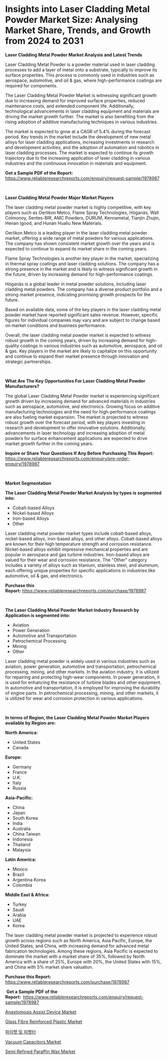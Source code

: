 <p><h1>Insights into Laser Cladding Metal Powder Market Size: Analysing Market Share, Trends, and Growth from 2024 to 2031</h1></p><p><strong>Laser Cladding Metal Powder Market Analysis and Latest Trends</strong></p>
<p><p>Laser Cladding Metal Powder is a powder material used in laser cladding processes to add a layer of metal onto a substrate, typically to improve its surface properties. This process is commonly used in industries such as aerospace, automotive, and oil & gas, where high-performance coatings are required for components.</p><p>The Laser Cladding Metal Powder Market is witnessing significant growth due to increasing demand for improved surface properties, reduced maintenance costs, and extended component life. Additionally, technological advancements in laser cladding equipment and materials are driving the market growth further. The market is also benefiting from the rising adoption of additive manufacturing techniques in various industries.</p><p>The market is expected to grow at a CAGR of 5.4% during the forecast period. Key trends in the market include the development of new metal alloys for laser cladding applications, increasing investments in research and development activities, and the adoption of automation and robotics in laser cladding processes. The market is expected to continue its growth trajectory due to the increasing application of laser cladding in various industries and the continuous innovation in materials and equipment.</p></p>
<p><strong>Get a Sample PDF of the Report:&nbsp;</strong> <a href="https://www.reliableresearchreports.com/enquiry/request-sample/1978987">https://www.reliableresearchreports.com/enquiry/request-sample/1978987</a></p>
<p>&nbsp;</p>
<p><strong>Laser Cladding Metal Powder Major Market Players</strong></p>
<p><p>The laser cladding metal powder market is highly competitive, with key players such as Oerlikon Metco, Flame Spray Technologies, Höganäs, Wall Colmonoy, Sentes-BIR, AMC Powders, DURUM, Kennametal, Tianjin Zhujin, Henan Igood, and Hunan Hualiu New Materials.</p><p>Oerlikon Metco is a leading player in the laser cladding metal powder market, offering a wide range of metal powders for various applications. The company has shown consistent market growth over the years and is expected to continue to expand its market share in the coming years.</p><p>Flame Spray Technologies is another key player in the market, specializing in thermal spray coatings and laser cladding solutions. The company has a strong presence in the market and is likely to witness significant growth in the future, driven by increasing demand for high-performance coatings.</p><p>Höganäs is a global leader in metal powder solutions, including laser cladding metal powders. The company has a diverse product portfolio and a strong market presence, indicating promising growth prospects for the future.</p><p>Based on available data, some of the key players in the laser cladding metal powder market have reported significant sales revenue. However, specific figures for individual companies may vary and are subject to change based on market conditions and business performance.</p><p>Overall, the laser cladding metal powder market is expected to witness robust growth in the coming years, driven by increasing demand for high-quality coatings in various industries such as automotive, aerospace, and oil & gas. Key players in the market are likely to capitalize on this opportunity and continue to expand their market presence through innovation and strategic partnerships.</p></p>
<p>&nbsp;</p>
<p><strong>What Are The Key Opportunities For Laser Cladding Metal Powder Manufacturers?</strong></p>
<p><p>The global Laser Cladding Metal Powder market is experiencing significant growth driven by increasing demand for advanced materials in industries such as aerospace, automotive, and electronics. Growing focus on additive manufacturing technologies and the need for high-performance coatings are also fueling market expansion. The market is projected to witness robust growth over the forecast period, with key players investing in research and development to offer innovative solutions. Additionally, advancements in laser technology and increasing adoption of metal powders for surface enhancement applications are expected to drive market growth further in the coming years.</p></p>
<p><strong>Inquire or Share Your Questions If Any Before Purchasing This Report:</strong> <a href="https://www.reliableresearchreports.com/enquiry/pre-order-enquiry/1978987">https://www.reliableresearchreports.com/enquiry/pre-order-enquiry/1978987</a></p>
<p>&nbsp;</p>
<p><strong>Market Segmentation</strong></p>
<p><strong>The Laser Cladding Metal Powder Market Analysis by types is segmented into:</strong></p>
<p><ul><li>Cobalt-based Alloys</li><li>Nickel-based Alloys</li><li>Iron-based Alloys</li><li>Other</li></ul></p>
<p><p>Laser cladding metal powder market types include cobalt-based alloys, nickel-based alloys, iron-based alloys, and other alloys. Cobalt-based alloys are known for their high temperature strength and corrosion resistance. Nickel-based alloys exhibit impressive mechanical properties and are popular in aerospace and gas turbine industries. Iron-based alloys are valued for their wear and corrosion resistance. The "Other" category includes a variety of alloys such as titanium, stainless steel, and aluminum, each offering unique properties for specific applications in industries like automotive, oil & gas, and electronics.</p></p>
<p><strong>Purchase this Report:&nbsp;</strong><a href="https://www.reliableresearchreports.com/purchase/1978987">https://www.reliableresearchreports.com/purchase/1978987</a></p>
<p>&nbsp;</p>
<p><strong>The Laser Cladding Metal Powder Market Industry Research by Application is segmented into:</strong></p>
<p><ul><li>Aviation</li><li>Power Generation</li><li>Automotive and Transportation</li><li>Petrochemical Processing</li><li>Mining</li><li>Other</li></ul></p>
<p><p>Laser cladding metal powder is widely used in various industries such as aviation, power generation, automotive and transportation, petrochemical processing, mining, and other markets. In the aviation industry, it is utilized for repairing and protecting high-wear components. In power generation, it is used for enhancing the resistance of turbine blades and other equipment. In automotive and transportation, it is employed for improving the durability of engine parts. In petrochemical processing, mining, and other markets, it is utilized for wear and corrosion protection in various applications.</p></p>
<p>&nbsp;</p>
<p><strong>In terms of Region, the Laser Cladding Metal Powder Market Players available by Region are:</strong></p>
<p>
    <p> <strong> North America: </strong>
        <ul>
            <li>United States</li>
            <li>Canada</li>
        </ul>
        </p> 
    <p> <strong> Europe: </strong>
        <ul>
            <li>Germany</li>
            <li>France</li>
            <li>U.K.</li>
            <li>Italy</li>
            <li>Russia</li>
        </ul>
        </p> 
    <p> <strong> Asia-Pacific: </strong>
        <ul>
            <li>China</li>
            <li>Japan</li>
            <li>South Korea</li>
            <li>India</li>
            <li>Australia</li>
            <li>China Taiwan</li>
            <li>Indonesia</li>
            <li>Thailand</li>
            <li>Malaysia</li>
        </ul>
        </p> 
    <p> <strong> Latin America: </strong>
        <ul>
            <li>Mexico</li>
            <li>Brazil</li>
            <li>Argentina Korea</li>
            <li>Colombia</li>
        </ul>
        </p> 
    <p> <strong> Middle East & Africa: </strong>
        <ul>
            <li>Turkey</li>
            <li>Saudi</li>
            <li>Arabia</li>
            <li>UAE</li>
            <li>Korea</li>
        </ul>
    </p>
    </p>
<p><p>The laser cladding metal powder market is projected to experience robust growth across regions such as North America, Asia Pacific, Europe, the United States, and China, with increasing demand for advanced metal fabrication technologies. Among these regions, Asia Pacific is expected to dominate the market with a market share of 35%, followed by North America with a share of 25%, Europe with 20%, the United States with 15%, and China with 5% market share valuation.</p></p>
<p><strong>Purchase this Report: </strong><a href="https://www.reliableresearchreports.com/purchase/1978987">https://www.reliableresearchreports.com/purchase/1978987</a></p>
<p>&nbsp;<strong>Get a Sample PDF of the Report:&nbsp;&nbsp;</strong><a href="https://www.reliableresearchreports.com/enquiry/request-sample/1978987">https://www.reliableresearchreports.com/enquiry/request-sample/1978987</a></p>
<p><strong></strong></p>
<p><p><a href="https://gentle-editor-9db.notion.site/Anastomosis-Assist-Device-Market-Offers-Provide-Insightful-Data-for-the-Time-Period-from-2024-to-203-677b6bc8c92a4009b80fc623eaea6853">Anastomosis Assist Device Market</a></p><p><a href="https://view.publitas.com/reportprime-1/glass-fibre-reinforced-plastic-market-provides-a-comprehensive-analysis-including-a-macro-overview-of-the-market-as-well-as-micro-details-such-as-market-size-and-competitive-landscape/">Glass Fibre Reinforced Plastic Market</a></p><p><a href="https://medium.com/@henrywheeler53/%ED%94%BC%ED%8E%AB%EA%B3%BC-%ED%94%BC%ED%8E%AB%ED%84%B0-%EC%8B%9C%EC%9E%A5-%EC%8B%9C%EC%9E%A5-%EC%A0%90%EC%9C%A0%EC%9C%A8-%EC%8B%9C%EC%9E%A5-%EB%8F%99%ED%96%A5-%EB%B0%8F-%EB%AF%B8%EB%9E%98-%EC%84%B1%EC%9E%A5%EC%9D%84-%ED%83%90%EC%83%89-22e80e8fb5b5">파이펫 및 피펫터</a></p><p><a href="https://spotless-saver-8fd.notion.site/Vacuum-Capacitors-Market-Analysis-and-Market-Size-Global-Industry-Overview-Market-Segmentation-and-da49b51e54f74bec92fec86e1daeab82">Vacuum Capacitors Market</a></p><p><a href="https://view.publitas.com/reportprime-1/semi-refined-paraffin-wax-market-challenges-opportunities-and-growth-drivers-and-major-market-players-forecasted-for-period-from-2024-2031/">Semi Refined Paraffin Wax Market</a></p></p>